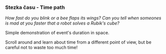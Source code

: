 ### Stezka času - Time path

*How fast do you blink or a bee flaps its wings? 
Can you tell when someones is mad at you faster that a robot solves a Rubik's cube?*

Simple demonstration of event's duration in space. 

Scroll around and learn about time from a different point of view, but be careful not to waste too much time!
